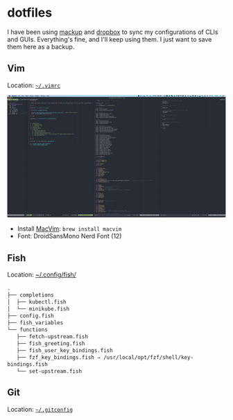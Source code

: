 # dotfiles

I have been using [mackup][1] and [dropbox][2] to sync my configurations of CLIs and GUIs. Everything's fine, and I'll keep using them. I just want to save them here as a backup.

## Vim

Location: [`~/.vimrc`](./.vimrc)

![screenshot](.media/vim.png)

- Install [MacVim](https://macvim-dev.github.io/macvim/): `brew install macvim`
- Font: DroidSansMono Nerd Font (12)

## Fish

Location: [~/.config/fish/](./.config/fish/)

```
.
├── completions
│  ├── kubectl.fish
│  └── minikube.fish
├── config.fish
├── fish_variables
└── functions
   ├── fetch-upstream.fish
   ├── fish_greeting.fish
   ├── fish_user_key_bindings.fish
   ├── fzf_key_bindings.fish ⇒ /usr/local/opt/fzf/shell/key-bindings.fish
   └── set-upstream.fish
```

## Git

Location: [`~/.gitconfig`](./.gitconfig)

[1]: https://github.com/lra/mackup
[2]: https://www.dropbox.com/
